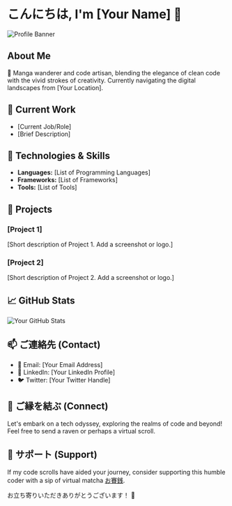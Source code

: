 # こんにちは, I'm [Your Name] 👋

![Profile Banner](link-to-your-banner-image)

## About Me

🌸 Manga wanderer and code artisan, blending the elegance of clean code with the vivid strokes of creativity. Currently navigating the digital landscapes from [Your Location].

## 💼 Current Work

- [Current Job/Role]
- [Brief Description]

## 🔧 Technologies & Skills

- **Languages:** [List of Programming Languages]
- **Frameworks:** [List of Frameworks]
- **Tools:** [List of Tools]

## 🚀 Projects

### [Project 1]

[Short description of Project 1. Add a screenshot or logo.]

### [Project 2]

[Short description of Project 2. Add a screenshot or logo.]

## 📈 GitHub Stats

![Your GitHub Stats](https://github-readme-stats.vercel.app/api?username=your-username&show_icons=true&count_private=true&hide=contribs,prs&theme=radical)

## 📫 ご連絡先 (Contact)

- 📧 Email: [Your Email Address]
- 🔗 LinkedIn: [Your LinkedIn Profile]
- 🐦 Twitter: [Your Twitter Handle]

## 🤝 ご縁を結ぶ (Connect)

Let's embark on a tech odyssey, exploring the realms of code and beyond! Feel free to send a raven or perhaps a virtual scroll.

## 🙏 サポート (Support)

If my code scrolls have aided your journey, consider supporting this humble coder with a sip of virtual matcha [お賽銭](#).

お立ち寄りいただきありがとうございます！ 🌟
